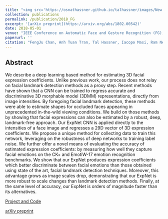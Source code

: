 ```yaml
---
title: "<img src='https://osnathassner.github.io/talhassner/images/New - Icon.jpg' width='80'> ExpNet: Landmark-Free, Deep, 3D Facial Expressions"
collection: publications
permalink: /publication/2018_FG
excerpt: '[arXiv preprint](https://arxiv.org/abs/1802.00542)'
date: 2018-05-01
venue: "IEEE Conference on Automatic Face and Gesture Recognition (FG), Xi'an, China"
paperurl: ''
citation: "FengJu Chan, Anh Tuan Tran, Tal Hassner, Iacopo Masi, Ram Nevatia, Gerard Medioni. (2018). &quot;ExpNet: Landmark-Free, Deep, 3D Facial Expressions.&quot; <i>IEEE Conference on Automatic Face and Gesture Recognition (FG), Xi'an, China</i>."
---
```


Abstract
------
We describe a deep learning based method for estimating 3D facial expression coefficients. Unlike previous work, our process does not relay on facial landmark detection methods as a proxy step. Recent methods have shown that a CNN can be trained to regress accurate and discriminative 3D morphable model (3DMM) representations, directly from image intensities. By foregoing facial landmark detection, these methods were able to estimate shapes for occluded faces appearing in unprecedented in-the-wild viewing conditions. We build on those methods by showing that facial expressions can also be estimated by a robust, deep, landmark-free approach. Our ExpNet CNN is applied directly to the intensities of a face image and regresses a 29D vector of 3D expression coefficients. We propose a unique method for collecting data to train this network, leveraging on the robustness of deep networks to training label noise. We further offer a novel means of evaluating the accuracy of estimated expression coefficients: by measuring how well they capture facial emotions on the CK+ and EmotiW-17 emotion recognition benchmarks. We show that our ExpNet produces expression coefficients which better discriminate between facial emotions than those obtained using state of the art, facial landmark detection techniques. Moreover, this advantage grows as image scales drop, demonstrating that our ExpNet is more robust to scale changes than landmark detection methods. Finally, at the same level of accuracy, our ExpNet is orders of magnitude faster than its alternatives. 


[Project and Code](https://github.com/fengju514/Expression-Net)

[arXiv preprint](https://arxiv.org/abs/1802.00542)
